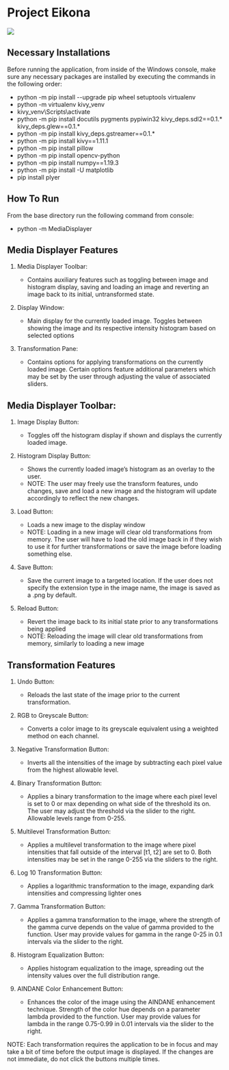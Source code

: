 # Project Eikona

![](/images/media_displayer.png)


## Necessary Installations
Before running the application, from inside of the Windows console, make sure any necessary packages are installed by executing the commands in the following order:


- python -m pip install --upgrade pip wheel setuptools virtualenv
- python -m virtualenv kivy_venv
- kivy_venv\Scripts\activate
- python -m pip install docutils pygments pypiwin32 kivy_deps.sdl2==0.1.* kivy_deps.glew==0.1.*
- python -m pip install kivy_deps.gstreamer==0.1.*
- python -m pip install kivy==1.11.1
- python -m pip install pillow
- python -m pip install opencv-python
- python -m pip install numpy==1.19.3
- python -m pip install -U matplotlib
- pip install plyer


## How To Run
From the base directory run the following command from console:
- python -m MediaDisplayer


## Media Displayer Features
1.	Media Displayer Toolbar: 
    - Contains auxiliary features such as toggling between image and histogram display, saving and loading an image and reverting an image back to its initial, untransformed state.

2.	Display Window: 
    - Main display for the currently loaded image. Toggles between showing the image and its respective intensity histogram based on selected options

3.	Transformation Pane: 
    - Contains options for applying transformations on the currently loaded image. Certain options feature additional parameters which may be set by the user through adjusting the value of associated sliders.


## Media Displayer Toolbar:
1.	Image Display Button: 
    - Toggles off the histogram display if shown and displays the currently loaded image.

2.	Histogram Display Button: 
    - Shows the currently loaded image’s histogram as an overlay to the user. 
    - NOTE: The user may freely use the transform features, undo changes, save and load a new image and the histogram will update accordingly to reflect the new changes.

3.	Load Button: 
    - Loads a new image to the display window
    - NOTE: Loading in a new image will clear old transformations from memory. The user will have to load the old image back in if they wish to use it for further transformations or save the image before loading something else.

4.	Save Button: 
    - Save the current image to a targeted location. If the user does not specify the extension type in the image name, the image is saved as a .png by default.

5.	Reload Button: 
    - Revert the image back to its initial state prior to any transformations being applied
    - NOTE: Reloading the image will clear old transformations from memory, similarly to loading a new image


## Transformation Features
1.	Undo Button: 
    - Reloads the last state of the image prior to the current transformation.

2.	RGB to Greyscale Button: 
    - Converts a color image to its greyscale equivalent using a weighted method on each channel.

3.	Negative Transformation Button: 
    - Inverts all the intensities of the image by subtracting each pixel value from the highest allowable level.

4.	Binary Transformation Button: 
    - Applies a binary transformation to the image where each pixel level is set to 0 or max depending on what side of the threshold its on. The user may adjust the threshold via the slider to the right. Allowable levels range from 0-255.

5.	Multilevel Transformation Button: 
    - Applies a multilevel transformation to the image where pixel intensities that fall outside of the interval [t1, t2] are set to 0. Both intensities may be set in the range 0-255 via the sliders to the right.

6.	Log 10 Transformation Button: 
    - Applies a logarithmic transformation to the image, expanding dark intensities and compressing lighter ones

7.	Gamma Transformation Button: 
    - Applies a gamma transformation to the image, where the strength of the gamma curve depends on the value of gamma provided to the function. User may provide values for gamma in the range 0-25 in 0.1 intervals via the slider to the right.

8.	Histogram Equalization Button: 
    - Applies histogram equalization to the image, spreading out the intensity values over the full distribution range.

9.	AINDANE Color Enhancement Button: 
    - Enhances the color of the image using the AINDANE enhancement technique. Strength of the color hue depends on a parameter lambda provided to the function. User may provide values for lambda in the range 0.75-0.99 in 0.01 intervals via the slider to the right.

NOTE: Each transformation requires the application to be in focus and may take a bit of time before the output image is displayed. If the changes are not immediate, do not click the buttons multiple times.






